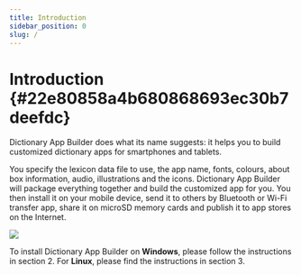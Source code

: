 ```yaml
---
title: Introduction
sidebar_position: 0
slug: /
---
```




# Introduction {#22e80858a4b680868693ec30b7deefdc}


Dictionary App Builder does what its name suggests: it helps you to build customized dictionary apps for smartphones and tablets.


You specify the lexicon data file to use, the app name, fonts, colours, about box information, audio, illustrations and the icons. Dictionary App Builder will package everything together and build the customized app for you. You then install it on your mobile device, send it to others by Bluetooth or Wi-Fi transfer app, share it on microSD memory cards and publish it to app stores on the Internet.


![](/notion_imgs/.22e80858-a4b6-801c-b41f-fda9a7f3f35b.png)


To install Dictionary App Builder on **Windows**, please follow the instructions in section 2. For **Linux**, please find the instructions in section 3.

